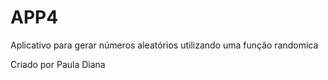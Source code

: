 # APP4

Aplicativo para gerar números aleatórios utilizando uma função randomica

Criado por Paula Diana